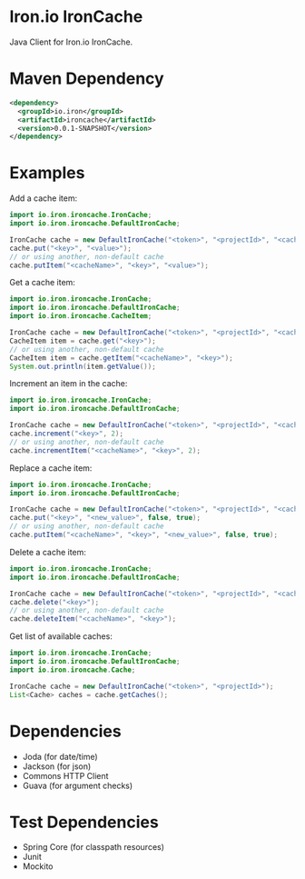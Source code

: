 Iron.io IronCache
=========

Java Client for Iron.io IronCache.

Maven Dependency
=========

``` xml
<dependency>
  <groupId>io.iron</groupId>
  <artifactId>ironcache</artifactId>
  <version>0.0.1-SNAPSHOT</version>
</dependency>
```

Examples
=========

Add a cache item:

``` java
import io.iron.ironcache.IronCache;
import io.iron.ironcache.DefaultIronCache;

IronCache cache = new DefaultIronCache("<token>", "<projectId>", "<cacheName>");
cache.put("<key>", "<value>");
// or using another, non-default cache
cache.putItem("<cacheName>", "<key>", "<value>");
```

Get a cache item:

``` java
import io.iron.ironcache.IronCache;
import io.iron.ironcache.DefaultIronCache;
import io.iron.ironcache.CacheItem;

IronCache cache = new DefaultIronCache("<token>", "<projectId>", "<cacheName>");
CacheItem item = cache.get("<key>");
// or using another, non-default cache
CacheItem item = cache.getItem("<cacheName>", "<key>");
System.out.println(item.getValue());
```

Increment an item in the cache:

``` java
import io.iron.ironcache.IronCache;
import io.iron.ironcache.DefaultIronCache;

IronCache cache = new DefaultIronCache("<token>", "<projectId>", "<cacheName>");
cache.increment("<key>", 2);
// or using another, non-default cache
cache.incrementItem("<cacheName>", "<key>", 2);
```

Replace a cache item:

``` java
import io.iron.ironcache.IronCache;
import io.iron.ironcache.DefaultIronCache;

IronCache cache = new DefaultIronCache("<token>", "<projectId>", "<cacheName>");
cache.put("<key>", "<new_value>", false, true);
// or using another, non-default cache
cache.putItem("<cacheName>", "<key>", "<new_value>", false, true);
```

Delete a cache item:

``` java
import io.iron.ironcache.IronCache;
import io.iron.ironcache.DefaultIronCache;

IronCache cache = new DefaultIronCache("<token>", "<projectId>", "<cacheName>");
cache.delete("<key>");
// or using another, non-default cache
cache.deleteItem("<cacheName>", "<key>");
```
	
Get list of available caches:

``` java
import io.iron.ironcache.IronCache;
import io.iron.ironcache.DefaultIronCache;
import io.iron.ironcache.Cache;

IronCache cache = new DefaultIronCache("<token>", "<projectId>");
List<Cache> caches = cache.getCaches();
```
	
Dependencies
=========
- Joda (for date/time)
- Jackson (for json)
- Commons HTTP Client
- Guava (for argument checks)

Test Dependencies
=========
- Spring Core (for classpath resources)
- Junit
- Mockito